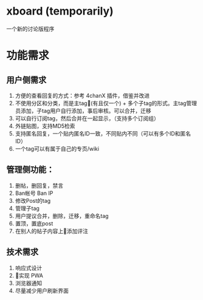 # xboard (temporarily)

一个新的讨论版程序

# 功能需求

## 用户侧需求
1. 方便的查看回复的方式：参考 4chanX 插件，借鉴并改进
2. 不使用分区和分类，而是主tag(有且仅一个) + 多个子tag的形式。主tag管理员添加，子tag用户自行添加，事后审核。可以合并，迁移
3. 可以自行订阅tag，然后合并在一起显示，（支持多个订阅组）
4. 外链贴图，支持MD5检索
5. 支持匿名回复，一个贴内匿名ID一致，不同贴内不同（可以有多个ID和匿名ID）
6. 一个tag可以有属于自己的专页/wiki

## 管理侧功能：

1. 删帖，删回复，禁言
2. Ban帐号 Ban IP
3. 修改Post的tag
4. 管理子tag
5. 用户提议合并，删除，迁移，重命名tag
6. 置顶，置底post
7. 在别人的帖子内容上添加评注

## 技术需求

1. 响应式设计
2. 实现 PWA
3. 浏览器通知
4. 尽量减少用户刷新界面